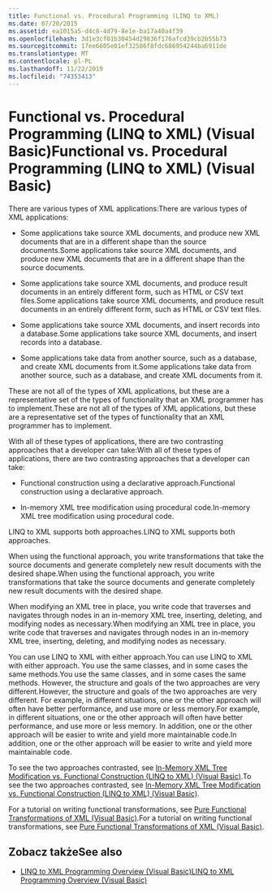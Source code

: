 ```yaml
---
title: Functional vs. Procedural Programming (LINQ to XML)
ms.date: 07/20/2015
ms.assetid: ea1015a5-d4c8-4d79-8e1e-ba17a40a4f39
ms.openlocfilehash: 3d1e3cf01b30454d29836f176afcd39cb2b55b73
ms.sourcegitcommit: 17ee6605e01ef32506f8fdc686954244ba6911de
ms.translationtype: MT
ms.contentlocale: pl-PL
ms.lasthandoff: 11/22/2019
ms.locfileid: "74353413"
---
```

# <a name="functional-vs-procedural-programming-linq-to-xml-visual-basic"></a><span data-ttu-id="56db1-102">Functional vs. Procedural Programming (LINQ to XML) (Visual Basic)</span><span class="sxs-lookup"><span data-stu-id="56db1-102">Functional vs. Procedural Programming (LINQ to XML) (Visual Basic)</span></span>
<span data-ttu-id="56db1-103">There are various types of XML applications:</span><span class="sxs-lookup"><span data-stu-id="56db1-103">There are various types of XML applications:</span></span>  
  
- <span data-ttu-id="56db1-104">Some applications take source XML documents, and produce new XML documents that are in a different shape than the source documents.</span><span class="sxs-lookup"><span data-stu-id="56db1-104">Some applications take source XML documents, and produce new XML documents that are in a different shape than the source documents.</span></span>  
  
- <span data-ttu-id="56db1-105">Some applications take source XML documents, and produce result documents in an entirely different form, such as HTML or CSV text files.</span><span class="sxs-lookup"><span data-stu-id="56db1-105">Some applications take source XML documents, and produce result documents in an entirely different form, such as HTML or CSV text files.</span></span>  
  
- <span data-ttu-id="56db1-106">Some applications take source XML documents, and insert records into a database.</span><span class="sxs-lookup"><span data-stu-id="56db1-106">Some applications take source XML documents, and insert records into a database.</span></span>  
  
- <span data-ttu-id="56db1-107">Some applications take data from another source, such as a database, and create XML documents from it.</span><span class="sxs-lookup"><span data-stu-id="56db1-107">Some applications take data from another source, such as a database, and create XML documents from it.</span></span>  
  
 <span data-ttu-id="56db1-108">These are not all of the types of XML applications, but these are a representative set of the types of functionality that an XML programmer has to implement.</span><span class="sxs-lookup"><span data-stu-id="56db1-108">These are not all of the types of XML applications, but these are a representative set of the types of functionality that an XML programmer has to implement.</span></span>  
  
 <span data-ttu-id="56db1-109">With all of these types of applications, there are two contrasting approaches that a developer can take:</span><span class="sxs-lookup"><span data-stu-id="56db1-109">With all of these types of applications, there are two contrasting approaches that a developer can take:</span></span>  
  
- <span data-ttu-id="56db1-110">Functional construction using a declarative approach.</span><span class="sxs-lookup"><span data-stu-id="56db1-110">Functional construction using a declarative approach.</span></span>  
  
- <span data-ttu-id="56db1-111">In-memory XML tree modification using procedural code.</span><span class="sxs-lookup"><span data-stu-id="56db1-111">In-memory XML tree modification using procedural code.</span></span>  
  
 <span data-ttu-id="56db1-112">LINQ to XML supports both approaches.</span><span class="sxs-lookup"><span data-stu-id="56db1-112">LINQ to XML supports both approaches.</span></span>  
  
 <span data-ttu-id="56db1-113">When using the functional approach, you write transformations that take the source documents and generate completely new result documents with the desired shape.</span><span class="sxs-lookup"><span data-stu-id="56db1-113">When using the functional approach, you write transformations that take the source documents and generate completely new result documents with the desired shape.</span></span>  
  
 <span data-ttu-id="56db1-114">When modifying an XML tree in place, you write code that traverses and navigates through nodes in an in-memory XML tree, inserting, deleting, and modifying nodes as necessary.</span><span class="sxs-lookup"><span data-stu-id="56db1-114">When modifying an XML tree in place, you write code that traverses and navigates through nodes in an in-memory XML tree, inserting, deleting, and modifying nodes as necessary.</span></span>  
  
 <span data-ttu-id="56db1-115">You can use LINQ to XML with either approach.</span><span class="sxs-lookup"><span data-stu-id="56db1-115">You can use LINQ to XML with either approach.</span></span> <span data-ttu-id="56db1-116">You use the same classes, and in some cases the same methods.</span><span class="sxs-lookup"><span data-stu-id="56db1-116">You use the same classes, and in some cases the same methods.</span></span> <span data-ttu-id="56db1-117">However, the structure and goals of the two approaches are very different.</span><span class="sxs-lookup"><span data-stu-id="56db1-117">However, the structure and goals of the two approaches are very different.</span></span> <span data-ttu-id="56db1-118">For example, in different situations, one or the other approach will often have better performance, and use more or less memory.</span><span class="sxs-lookup"><span data-stu-id="56db1-118">For example, in different situations, one or the other approach will often have better performance, and use more or less memory.</span></span> <span data-ttu-id="56db1-119">In addition, one or the other approach will be easier to write and yield more maintainable code.</span><span class="sxs-lookup"><span data-stu-id="56db1-119">In addition, one or the other approach will be easier to write and yield more maintainable code.</span></span>  
  
 <span data-ttu-id="56db1-120">To see the two approaches contrasted, see [In-Memory XML Tree Modification vs. Functional Construction (LINQ to XML) (Visual Basic)](../../../../visual-basic/programming-guide/concepts/linq/in-memory-xml-tree-modification-vs-functional-construction.md).</span><span class="sxs-lookup"><span data-stu-id="56db1-120">To see the two approaches contrasted, see [In-Memory XML Tree Modification vs. Functional Construction (LINQ to XML) (Visual Basic)](../../../../visual-basic/programming-guide/concepts/linq/in-memory-xml-tree-modification-vs-functional-construction.md).</span></span>  
  
 <span data-ttu-id="56db1-121">For a tutorial on writing functional transformations, see [Pure Functional Transformations of XML (Visual Basic)](../../../../visual-basic/programming-guide/concepts/linq/pure-functional-transformations-of-xml.md).</span><span class="sxs-lookup"><span data-stu-id="56db1-121">For a tutorial on writing functional transformations, see [Pure Functional Transformations of XML (Visual Basic)](../../../../visual-basic/programming-guide/concepts/linq/pure-functional-transformations-of-xml.md).</span></span>  
  
## <a name="see-also"></a><span data-ttu-id="56db1-122">Zobacz także</span><span class="sxs-lookup"><span data-stu-id="56db1-122">See also</span></span>

- [<span data-ttu-id="56db1-123">LINQ to XML Programming Overview (Visual Basic)</span><span class="sxs-lookup"><span data-stu-id="56db1-123">LINQ to XML Programming Overview (Visual Basic)</span></span>](../../../../visual-basic/programming-guide/concepts/linq/linq-to-xml-programming-overview.md)
